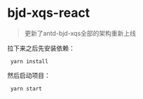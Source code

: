 # bjd-xqs-react
> 更新了antd-bjd-xqs全部的架构重新上线

拉下来之后先安装依赖：
```
 yarn install
```
然后启动项目：
```
 yarn start
```
